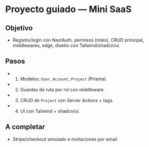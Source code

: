 # Proyecto guiado — Mini SaaS

## Objetivo
- Registro/login con NextAuth, permisos (roles), CRUD principal, middlewares, edge, diseño con Tailwind/shadcn/ui.

## Pasos
- 1) Modelos: `User`, `Account`, `Project` (Prisma).
- 2) Guardas de ruta por rol con middleware.
- 3) CRUD de `Project` con Server Actions + tags.
- 4) UI con Tailwind + shadcn/ui.

## A completar
- Stripe/checkout simulado e invitaciones por email.
